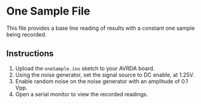 # One Sample File
This file provides a base line reading of results with a constant one sample being recorded.

## Instructions
1. Upload the `oneSample.ino` sketch to your AVRDA board.
2. Using the noise generator, set the signal source to DC enable, at 1.25V.
3. Enable random noise on the noise generator with an amplitude of 0.1 Vpp. 
4. Open a serial monitor to view the recorded readings.

